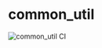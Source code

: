 # common_util

![common_util CI](https://github.com/suburbanembedded/common_util/workflows/common_util%20CI/badge.svg)
